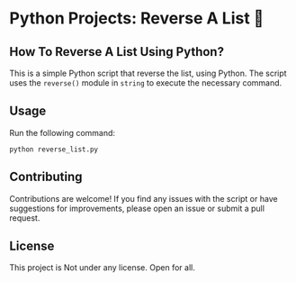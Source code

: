 # **Python Projects: Reverse A List 🐍**

## **How To Reverse A List Using Python?**

This is a simple Python script that reverse the list, using Python. The script uses the `reverse()` module in `string` to execute the necessary command.

## **Usage**

Run the following command:

```cli
python reverse_list.py
```

## **Contributing**

Contributions are welcome! If you find any issues with the script or have suggestions for improvements, please open an issue or submit a pull request.

## **License**

This project is Not under any license. Open for all.
